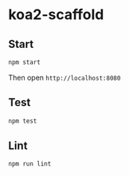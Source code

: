 # koa2-scaffold

## Start

```sh
npm start
```

Then open `http://localhost:8080`

## Test

```sh
npm test
```

## Lint

```sh
npm run lint
```
